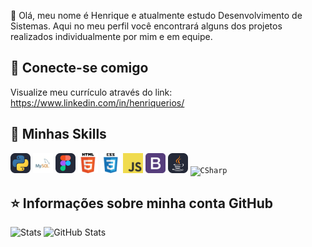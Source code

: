 💬 Olá, meu nome é Henrique e atualmente estudo Desenvolvimento de Sistemas. Aqui no meu perfil você encontrará alguns dos projetos realizados individualmente por mim e em equipe.

## 💼 Conecte-se comigo

Visualize meu currículo através do link: https://www.linkedin.com/in/henriquerios/

## 🚀 Minhas Skills

<code><img height="32" src="https://raw.githubusercontent.com/tandpfun/skill-icons/main/icons/Python-Dark.svg" alt="Python"/></code>
<code><img height="32" src="https://raw.githubusercontent.com/github/explore/80688e429a7d4ef2fca1e82350fe8e3517d3494d/topics/mysql/mysql.png" alt="MySQL"/></code>
<code><img height="32" src="https://raw.githubusercontent.com/tandpfun/skill-icons/main/icons/Figma-Dark.svg" alt="Figma"/></code>
<code><img height="32" src="https://raw.githubusercontent.com/github/explore/80688e429a7d4ef2fca1e82350fe8e3517d3494d/topics/html/html.png" alt="HTML5"/></code>
<code><img height="32" src="https://raw.githubusercontent.com/github/explore/80688e429a7d4ef2fca1e82350fe8e3517d3494d/topics/css/css.png" alt="CSS"/></code>
<code><img height="32" src="https://raw.githubusercontent.com/github/explore/80688e429a7d4ef2fca1e82350fe8e3517d3494d/topics/javascript/javascript.png" alt="Javascript"/></code>
<code><img height="32" src="https://raw.githubusercontent.com/github/explore/80688e429a7d4ef2fca1e82350fe8e3517d3494d/topics/bootstrap/bootstrap.png" alt="Bootstrap"/></code>
<code><img height="32" src="https://raw.githubusercontent.com/tandpfun/skill-icons/main/icons/Java-Dark.svg" alt="Java"/></code>
<code><img height="32" src="https://camo.githubusercontent.com/8d56e87edf99e89bfc457cd62462e0b7aae19e6b197b1df5c542d474d8d76f81/68747470733a2f2f646576656c6f7065722e6665646f726170726f6a6563742e6f72672f7374617469632f6c6f676f2f6373686172702e706e67" alt="CSharp"/></code>

## ⭐ Informações sobre minha conta GitHub

![Stats](http://github-profile-summary-cards.vercel.app/api/cards/stats?username=hriquerios&theme=react)  ![GitHub Stats](http://github-profile-summary-cards.vercel.app/api/cards/most-commit-language?username=hriquerios&theme=react)


